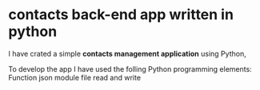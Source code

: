# contacts back-end app written  in python

I have crated a simple **contacts management application** using Python,

To develop the app I have used the folling Python programming elements: 
Function
json module
file read and write
